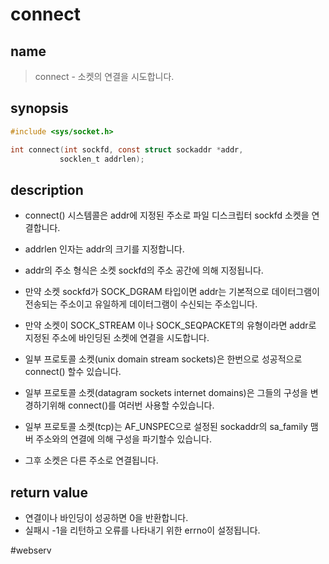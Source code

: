 # connect
## name
> connect - 소켓의 연결을 시도합니다.

## synopsis
``` c
#include <sys/socket.h>

int connect(int sockfd, const struct sockaddr *addr,
		   socklen_t addrlen);
```

## description
-  connect() 시스템콜은 addr에 지정된 주소로 파일 디스크립터 sockfd 소켓을 연결합니다.
- addrlen 인자는 addr의 크기를 지정합니다.
- addr의 주소 형식은 소켓 sockfd의 주소 공간에 의해 지정됩니다.

- 만약 소켓 sockfd가 SOCK_DGRAM 타입이면 addr는 기본적으로 데이터그램이 전송되는 주소이고 유일하게 데이터그램이 수신되는 주소입니다.
- 만약 소켓이 SOCK_STREAM 이나 SOCK_SEQPACKET의 유형이라면 addr로 지정된 주소에 바인딩된 소켓에 연결을 시도합니다.

- 일부 프로토콜 소켓(unix domain stream sockets)은 한번으로 성공적으로 connect() 할수 있습니다.
- 일부 프로토콜 소켓(datagram sockets internet domains)은 그들의 구성을 변경하기위해 connect()를 여러번 사용할 수있습니다.
- 일부 프로토콜 소켓(tcp)는 AF_UNSPEC으로 설정된 sockaddr의 sa_family 맴버 주소와의 연결에 의해 구성을 파기할수 있습니다.
- 그후 소켓은 다른 주소로 연결됩니다.

## return value
- 연결이나 바인딩이 성공하면 0을 반환합니다.
- 실패시 -1을 리턴하고 오류를 나타내기 위한 errno이 설정됩니다.

#webserv 